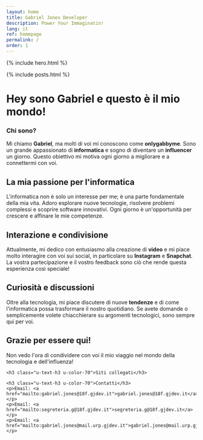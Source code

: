 ```yaml
---
layout: home
title: Gabriel Jones Developer
description: Power Your Immaginatin!
lang: it
ref: homepage
permalink: /
order: 1
---
```


{% include hero.html %}
<!-- Codice HTML per il widget, visibile solo quando è attivo -->
<div id="alertWidget" style="display: none; background-color: #f8d7da; color: #721c24; padding: 10px; border: 1px solid #f5c6cb; border-radius: 5px; position: fixed; top: 20px; right: 20px; width: 300px;">
<!-- Contenitore per il widget -->
<div id="widget-container" style="width: 100%; display: flex; justify-content: center;">
  <script src="https://widget.meteo.fvg.it/code/305/007e56e7.js"></script>
</div>
</div>
<script src="https://widget.meteo.fvg.it/code/305/007e56e7.js"></script>

<main class="container my-4" markdown="1">

{% include posts.html %}

<h1>Hey sono Gabriel e questo è il mio mondo!</h1>
<div class="profile-container">
    <h3 class="u-text-h3 u-color-70">Chi sono?</h3>
    <!--- ciao --->
<p>Mi chiamo <strong>Gabriel</strong>, ma molti di voi mi conoscono come <strong>onlygabbyme</strong>. Sono un grande appassionato di <strong>informatica</strong> e sogno di diventare un <strong>influencer</strong> un giorno. Questo obiettivo mi motiva ogni giorno a migliorare e a connettermi con voi.</p>

<h2>La mia passione per l'informatica</h2>
<p>L'informatica non è solo un interesse per me; è una parte fondamentale della mia vita. Adoro esplorare nuove tecnologie, risolvere problemi complessi e scoprire software innovativi. Ogni giorno è un'opportunità per crescere e affinare le mie competenze.</p>

<h2>Interazione e condivisione</h2>
<p>Attualmente, mi dedico con entusiasmo alla creazione di <strong>video</strong> e mi piace molto interagire con voi sui social, in particolare su <strong>Instagram</strong> e <strong>Snapchat</strong>. La vostra partecipazione e il vostro feedback sono ciò che rende questa esperienza così speciale!</p>

<h2>Curiosità e discussioni</h2>
<p>Oltre alla tecnologia, mi piace discutere di nuove <strong>tendenze</strong> e di come l'informatica possa trasformare il nostro quotidiano. Se avete domande o semplicemente volete chiacchierare su argomenti tecnologici, sono sempre qui per voi.</p>

<h2>Grazie per essere qui!</h2>
<p>Non vedo l'ora di condividere con voi il mio viaggio nel mondo della tecnologia e dell'influenza!</p>

    <h3 class="u-text-h3 u-color-70">Siti collegati</h3>

<div data-events-calendar-app data-project-id="proj_7Shba8LAMBq5Ndp9tKW0L" ></div>
<script type="text/javascript" src="//dist.eventscalendar.co/embed.js"></script>


<style>
    .it-btn-container {
    display: inline-block;
    margin-right: 10px; /* Aggiungi uno spazio tra i bottoni */
}
</style>
    <h3 class="u-text-h3 u-color-70">Contatti</h3>
    <p>Email: <a href="mailto:gabriel.jones@18f.gjdev.it">gabriel.jones@18f.gjdev.it</a></p>
    <p>Email: <a href="mailto:segreteria.g@18f.gjdev.it">segreteria.g@18f.gjdev.it</a></p>
    <p>Email: <a href="mailto:gabriel.jones@mail.urp.gjdev.it">gabriel.jones@mail.urp.gjdev.it</a></p>
    
</div>

</main>
